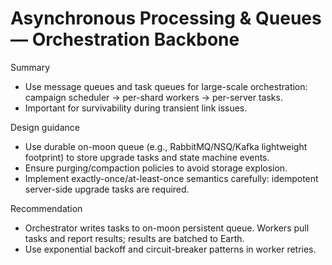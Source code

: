 # Asynchronous Processing & Queues — Orchestration Backbone

Summary
- Use message queues and task queues for large-scale orchestration: campaign scheduler -> per-shard workers -> per-server tasks.
- Important for survivability during transient link issues.

Design guidance
- Use durable on-moon queue (e.g., RabbitMQ/NSQ/Kafka lightweight footprint) to store upgrade tasks and state machine events.
- Ensure purging/compaction policies to avoid storage explosion.
- Implement exactly-once/at-least-once semantics carefully: idempotent server-side upgrade tasks are required.

Recommendation
- Orchestrator writes tasks to on-moon persistent queue. Workers pull tasks and report results; results are batched to Earth.
- Use exponential backoff and circuit-breaker patterns in worker retries.
